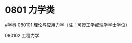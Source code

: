 # 0801 力学类
#学科
080101 [理论与应用力学](https://baike.baidu.com/item/%E7%90%86%E8%AE%BA%E4%B8%8E%E5%BA%94%E7%94%A8%E5%8A%9B%E5%AD%A6/4683721)（注：可授工学或理学学士学位）

080102 工程力学